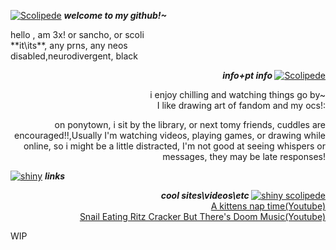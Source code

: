 
<p align=left> <a href="https://files.catbox.moe/gq7ox9.png"><img src="https://files.catbox.moe/i4fsmq.png" alt=" Scolipede"></a> <b> <i> welcome to my github!~ </i> </b></p>
hello , am 3x! or sancho, or scoli <br> **it\its**, any prns, any neos <br> disabled,neurodivergent, black <br>
 </div>
 <p align=right> <b> <i> info+pt info </i> </b> <a href="https://files.catbox.moe/i4fsmq.png"><img src="https://files.catbox.moe/o9iuz2.png"alt="Scolipede"></a> </p>
<p align=right> i enjoy chilling and watching things go by~
 <br> I like drawing art of fandom and my ocs!:<br>
<p align=right> on ponytown, i sit by the library, or next tomy friends, cuddles are encouraged!!,Usually I'm watching videos, playing games, or drawing while online, so i might be a little distracted, I'm not good at seeing whispers or messages, they may be late responses!</p>

 <p align=left> <a href="https://files.catbox.moe/o9iuz2.png"><img src="https://files.catbox.moe/gq7ox9.png"alt=shiny scolipede></a> <b> <i> links </i></b>

 <p align=right> <b> <i> cool sites\videos\etc</i> </b> <a href="https://files.catbox.moe/t1apdw.png"><img src="https://files.catbox.moe/t1apdw.png"alt="shiny scolipede"></a> <br> <a href="https://youtu.be/Z1UWsBJ5HgU"> A kittens nap time(Youtube)</a> <br> <a href="https://youtu.be/UoYMK1olf4s"> Snail Eating Ritz Cracker But There's Doom Music(Youtube)</a>

 WIP 
